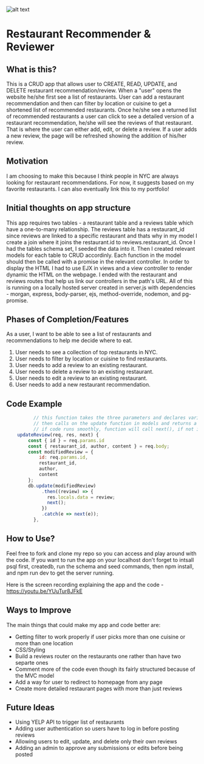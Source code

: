 ![alt text](https://github.com/nadazaher/blob/master/project2/Screen%Shot%2018-08-08%at%12.07.24%AM.png)

# Restaurant Recommender & Reviewer

## What is this?

This is a CRUD app that allows user to CREATE, READ, UPDATE, and DELETE restaurant recommendation/review. When a "user" opens the website he/she first see a list of restaurants. User can add a restaurant recommendation and then can filter by location or cuisine to get a shortened list of recommended restaurants. Once he/she see a returned list of recommended restaurants a user can click to see a detailed version of a restaurant recommendation, he/she will see the reviews of that restaurant. That is where the user can either add, edit, or delete a review. If a user adds a new review, the page will be refreshed showing the addition of his/her review.

## Motivation

I am choosing to make this because I think people in NYC are always looking for restaurant recommendations. For now, it suggests based on my favorite restaurants. I can also eventually link this to my portfolio!

## Initial thoughts on app structure

This app requires two tables - a restaurant table and a reviews table which have a one-to-many relationship. The reviews table has a restaurant_id since reviews are linked to a specific restaurant and thats why in my model I create a join where it joins the restaurant.id to reviews.restaurant_id. Once I had the tables schema set, I seeded the data into it. Then I created relevant models for each table to CRUD accordinly. Each function in the model should then be called with a promise in the relevant controller. In order to display the HTML I had to use EJX in views and a view controller to render dynamic the HTML on the webpage. I ended with the restaurant and reviews routes that help us link our controllers in the path's URL. All of this is running on a locally hosted server created in server.js with dependencies - morgan, express, body-parser, ejs, method-override, nodemon, and pg-promise. 

## Phases of Completion/Features

As a user, I want to be able to see a list of restaurants and recommendations to help me decide where to eat. 
1) User needs to see a collection of top restaurants in NYC.
2) User needs to filter by location or cuisine to find restaurants.
3) User needs to add a review to an existing restaurant.
4) User needs to delete a review to an existing restaurant.
5) User needs to edit a review to an existing restaurant.
6) User needs to add a new restaurant recommendation.


## Code Example 

```javascript
          // this function takes the three parameters and declares variables needed to show the existing review
          // then calls on the update function in models and returns a promise with the modified review
          // if code runs smoothly, function will call next(), if not it will catch an error
    updateReview(req, res, next) {
        const { id } = req.params.id
        const { restaurant_id, author, content } = req.body;
        const modifiedReview = {
            id: req.params.id,
            restaurant_id,
            author,
            content
        };
        db.update(modifiedReview)
             .then((review) => {
               res.locals.data = review;
               next();
             })
             .catch(e => next(e));
          }, 
```
## How to Use?
Feel free to fork and clone my repo so you can access and play around with the code. If you want to run the app on your localhost don't forget to intsall psql first, createdb, run the schema and seed commands, then npm install, and npm run dev to get the server running. 

Here is the screen recording explaining the app and the code - https://youtu.be/YUuTur8JFkE

## Ways to Improve 
The main things that could make my app and code better are:
- Getting filter to work properly if user picks more than one cuisine or more than one location
- CSS/Styling
- Build a reviews router on the restaurants one rather than have two separte ones
- Comment more of the code even though its fairly structured because of the MVC model
- Add a way for user to redirect to homepage from any page
- Create more detailed restaurant pages with more than just reviews

## Future Ideas
- Using YELP API to trigger list of restaurants
- Adding user authentication so users have to log in before posting reviews
- Allowing users to edit, update, and delete only their own reviews
- Adding an admin to approve any submissions or edits before being posted



